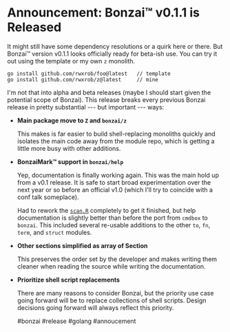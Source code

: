 # Announcement: Bonzai™ v0.1.1 is Released

It might still have some dependency resolutions or a quirk here or
there. But Bonzai™ version v0.1.1 looks officially ready for beta-ish
use. You can try it out using the template or my own `z` monolith.

```
go install github.com/rwxrob/foo@latest   // template
go install github.com/rwxrob/z@latest     // mine
```

I'm not that into alpha and beta releases (maybe I should start
given the potential scope of Bonzai). This release breaks every previous
Bonzai release in pretty substantial --- but important --- ways:

* **Main package move to `Z` and `bonzai/z`**

  This makes is far easier to build shell-replacing monoliths quickly
  and isolates the main code away from the module repo, which is getting
  a little more busy with other additions.

* **BonzaiMark™ support in `bonzai/help`**

  Yep, documentation is finally working again. This was the main hold up
  from a v0.1 release. It is safe to start broad experimentation over
  the next year or so before an official v1.0 (which I'll try to
  coincide with a conf talk someplace).

  Had to rework the [`scan.R`](https://github.com/rwxrob/scan)
  completely to get it finished, but help documentation is slightly
  better than before the port from `cmdbox` to `bonzai`. This included
  several re-usable additions to the other `to`, `fn`, `term`, and
  `struct` modules.

* **Other sections simplified as array of Section**

  This preserves the order set by the developer and makes writing them
  cleaner when reading the source while writing the documentation.

* **Prioritize shell script replacements**

  There are many reasons to consider Bonzai, but the priority use case
  going forward will be to replace collections of shell scripts. Design
  decisions going forward will always reflect this priority.

    #bonzai #release #golang #annoucement
